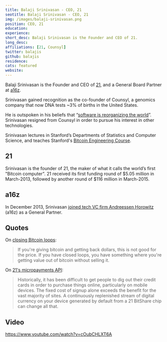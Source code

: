 ```yaml
---
title: Balaji Srinivasan - CEO, 21
seotitle: Balaji Srinivasan - CEO, 21
img: /images/balaji-srinivasan.png
position: CEO, 21
education:
experience:
short_desc: Balaji Srinivasan is the Founder and CEO of 21.
long_desc:
affiliations: [21, Counsyl]
twitter: balajis
github: balajis
residence:
cats: featured
website:
---
```

Balaji Srinivasan is the Founder and CEO of [21](/21/), and a General Board Partner at [a16z](http://a16z.com/).

Srinivasan gained recognition as the co-founder of Counsyl, a genomics company that now DNA tests ~3% of births in the United States.

He is outspoken in his beliefs that “[software is reorganizing the world](http://www.wired.com/2013/11/software-is-reorganizing-the-world-and-cloud-formations-could-lead-to-physical-nations )”. Srinivasan resigned from Counsyl in order to pursue his interest in other technologies.  

Srinivasan lectures in Stanford’s Departments of Statistics and Computer Science, and teaches Stanford's [Bitcoin Engineering Course](http://bitcoin.stanford.edu/).

## 21

Srinivasan is the founder of 21, the maker of what it calls the world’s first "Bitcoin computer". 21 received its first funding round of $5.05 million in March-2013, followed by another round of $116 million in March-2015.

## a16z

In December 2013, Srinivasan [joined tech VC firm Andreessen Horowitz](http://blog.pmarca.com/2013/12/09/balaji-srinivasan/) (a16z) as a General Partner.

## Quotes

On [closing Bitcoin loops](http://www.coindesk.com/21-ceo-balaji-srinivasan-bitcoin-job-fair/):

> If you're giving bitcoin and getting back dollars, this is not good for the price. If you have closed loops, you have something where you're getting value out of bitcoin without selling it.

On [21's micropayments API](https://medium.com/@21/a-bitcoin-miner-in-every-device-and-in-every-hand-e315b40f2821#.49c1an365):

> Historically, it has been difficult to get people to dig out their credit cards in order to purchase things online, particularly on mobile devices. The fixed cost of signup alone exceeds the benefit for the vast majority of sites. A continuously replenished stream of digital currency on your device generated by default from a 21 BitShare chip can change all that.

## Video

https://www.youtube.com/watch?v=cOubCHLXT6A
